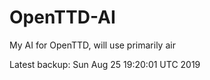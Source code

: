 # OpenTTD-AI
My AI for OpenTTD, will use primarily air

Latest backup: Sun Aug 25 19:20:01 UTC 2019
